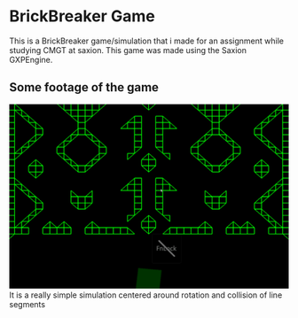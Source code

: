 # BrickBreaker Game
This is a BrickBreaker game/simulation that i made for an assignment while studying CMGT at saxion.
This game was made using the Saxion GXPEngine.


## Some footage of the game
![](GifOfGame.gif)
It is a really simple simulation centered around rotation and collision of line segments
